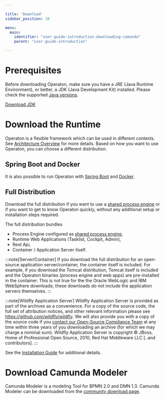 ```yaml
---

title: 'Download'
sidebar_position: 10

menu:
  main:
    identifier: "user-guide-introduction-downloading-camunda"
    parent: "user-guide-introduction"

---
```



# Prerequisites

Before downloading Operaton, make sure you have a JRE (Java Runtime Environment), or better, a JDK
(Java Development Kit) installed. Please check the supported [Java versions](./supported-environments.md#java).

[Download JDK][get-jdk]


# Download the Runtime

Operaton is a flexible framework which can be used in different contexts. See [Architecture Overview](./architecture.md) for more details. Based on how you want
to use Operaton, you can choose a different distribution.


## Spring Boot and Docker

It is also possible to run Operaton with [Spring Boot][run-with-spring-boot] and [Docker][run-with-docker].


## Full Distribution

Download the full distribution if you want to use a [shared process engine][shared-engine] or if you
want to get to know Operaton quickly, without any additional setup or installation steps required.

The full distribution bundles

* Process Engine configured as [shared process engine][shared-engine],
* Runtime Web Applications (Tasklist, Cockpit, Admin),
* Rest Api,
* Container / Application Server itself.

:::note[Server/Container]
  If you download the full distribution for an open-source application
  server/container, the container itself is included. For example, if you download the Tomcat
  distribution, Tomcat itself is included and the Operaton binaries (process engine and
  web apps) are pre-installed in the container. This is not true for the the Oracle WebLogic
  and IBM WebSphere downloads; these downloads do not include the application servers themselves.
:::

:::note[Wildfly Application Server]
  Wildfly Application Server is provided as part of the archives as a convenience. For a copy of the source code, the full set of attribution notices, and other relevant information please see https://github.com/wildfly/wildfly. We will also provide you with a copy of the source code if you [contact our Open-Source Compliance Team](../introduction/licenses.md#contact) at any time within three years of you downloading an archive (for which we may charge a nominal sum). Wildfly Application Server is copyright © JBoss, Home of Professional Open Source, 2010, Red Hat Middleware LLC [..and contributors].
:::

See the [Installation Guide][installation-guide-full] for additional details.


# Download Camunda Modeler

Camunda Modeler is a modeling Tool for BPMN 2.0 and DMN 1.3. Camunda Modeler can be downloaded
from the [community download page][community-download-page].



[get-jdk]: https://www.oracle.com/technetwork/java/javase/downloads/index.html
[community-download-page]: https://camunda.com/download/
[enterprise-download-page]: /enterprise/download
[shared-engine]: ./architecture.md#shared-container-managed-process-engine
[installation-guide-full]: ../installation/index.md
[run-with-spring-boot]: ../user-guide/spring-boot-integration/index.md
[run-with-docker]: ../installation/docker.md
